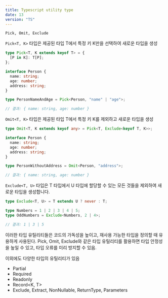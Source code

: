 ```yaml
---
title: Typescript utility type
date: 13
version: "TS"
---
```


`Pick, Omit, Exclude`

`Pick<T, K>` 타입은 제공된 타입 T에서 특정 키 K만을 선택하여 새로운 타입을 생성

```typescript
type Pick<T, K extends keyof T> = {
  [P in K]: T[P];
};

interface Person {
  name: string;
  age: number;
  address: string;
}

type PersonNameAndAge = Pick<Person, "name" | "age">;

// 결과: { name: string, age: number }
```

`Omit<T, K>` 타입은 제공된 타입 T에서 특정 키 K를 제외하고 새로운 타입을 생성

```typescript
type Omit<T, K extends keyof any> = Pick<T, Exclude<keyof T, K>>;

interface Person {
  name: string;
  age: number;
  address: string;
}

type PersonWithoutAddress = Omit<Person, "address">;

// 결과: { name: string, age: number }
```

`Exclude<T, U>` 타입은 T 타입에서 U 타입에 할당할 수 있는 모든 것들을 제외하여 새로운 타입을 생성합니다.

```typescript
type Exclude<T, U> = T extends U ? never : T;

type Numbers = 1 | 2 | 3 | 4 | 5;
type OddNumbers = Exclude<Numbers, 2 | 4>;

// 결과: 1 | 3 | 5
```

이러한 타입 유틸리티들은 코드의 가독성을 높이고, 재사용 가능한 타입을 정의할 때 유용하게 사용된다. Pick, Omit, Exclude와 같은 타입 유틸리티를 활용하면 타입 안정성을 높일 수 있고, 타입 오류를 미리 방지할 수 있음.

이외에도 다양한 타입의 유틸리티가 있음

- Partial<T>
- Required<T>
- Readonly<T>
- Record<K, T>
- Exclude, Extract, NonNullable, ReturnType, Parameters
